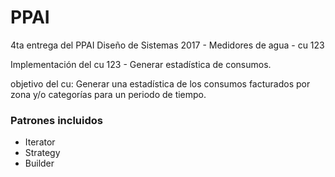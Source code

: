 # PPAI
4ta entrega del PPAI Diseño de Sistemas 2017 - Medidores de agua - cu 123

Implementación del cu 123 - Generar estadística de consumos.
<p>
objetivo del cu: Generar una estadística de los consumos facturados por zona y/o categorías para un periodo de tiempo.
</p>
<h3>Patrones incluidos</h3>

- Iterator
- Strategy
- Builder

